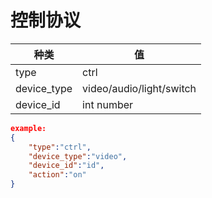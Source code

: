 # 控制协议

|种类|值|
|---|---|
|type|ctrl|
|device_type|video/audio/light/switch|
|device_id|int number|


``` json
example:
{
    "type":"ctrl",
    "device_type":"video",
    "device_id":"id",
    "action":"on"
}
```